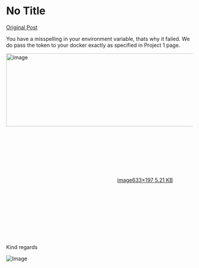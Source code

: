 # No Title

[Original Post](https://discourse.onlinedegree.iitm.ac.in/t/171141/44)

<p>You have a misspelling in your environment variable, thats why it failed. We do pass the token to your docker exactly as specified in Project 1 page.<br>
<div class="lightbox-wrapper"><a class="lightbox" href="https://europe1.discourse-cdn.com/flex013/uploads/iitm/original/3X/5/9/59feb291f76643832a4b1b0f68037c2dee61deb1.png" data-download-href="/uploads/short-url/cQ8bgXIjD37N3gxBAEHvJ8iStNL.png?dl=1" title="image"><img src="https://europe1.discourse-cdn.com/flex013/uploads/iitm/original/3X/5/9/59feb291f76643832a4b1b0f68037c2dee61deb1.png" alt="image" data-base62-sha1="cQ8bgXIjD37N3gxBAEHvJ8iStNL" width="633" height="197"><div class="meta"><svg class="fa d-icon d-icon-far-image svg-icon" aria-hidden="true"><use href="#far-image"></use></svg><span class="filename">image</span><span class="informations">633×197 5.21 KB</span><svg class="fa d-icon d-icon-discourse-expand svg-icon" aria-hidden="true"><use href="#discourse-expand"></use></svg></div></a></div></p>
<p>Kind regards</p>

![Image](https://europe1.discourse-cdn.com/flex013/uploads/iitm/original/3X/5/9/59feb291f76643832a4b1b0f68037c2dee61deb1.png)